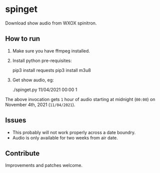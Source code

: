 # spinget

Download show audio from WXOX spinitron.


## How to run

1. Make sure you have ffmpeg installed.


2. Install python pre-requisites:
    
     pip3 install requests
     pip3 install m3u8
    
3. Get show audio, eg:

    ./spinget.py 11/04/2021 00:00 1

The above invocation gets `1` hour of audio starting at midnight (`00:00`) on
November 4th, 2021 (`11/04/2021`).


## Issues

- This probably will not work properly across a date boundry.
- Audio is only available for two weeks from air date.


## Contribute

Improvements and patches welcome.

